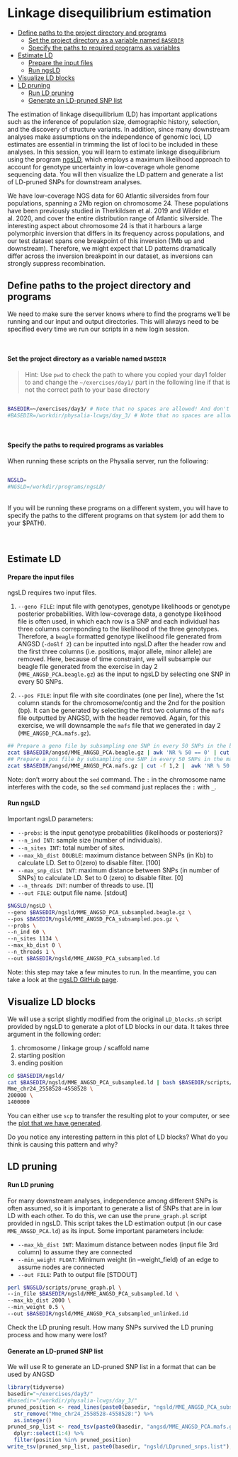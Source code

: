 Linkage disequilibrium estimation
================

  - [Define paths to the project directory and
    programs](#define-paths-to-the-project-directory-and-programs)
      - [Set the project directory as a variable named
        `BASEDIR`](#set-the-project-directory-as-a-variable-named-basedir)
      - [Specify the paths to required programs as
        variables](#specify-the-paths-to-required-programs-as-variables)
  - [Estimate LD](#estimate-ld)
      - [Prepare the input files](#prepare-the-input-files)
      - [Run ngsLD](#run-ngsld)
  - [Visualize LD blocks](#visualize-ld-blocks)
  - [LD pruning](#ld-pruning)
      - [Run LD pruning](#run-ld-pruning)
      - [Generate an LD-pruned SNP
        list](#generate-an-ld-pruned-snp-list)

The estimation of linkage disequilibrium (LD) has important applications
such as the inference of population size, demographic history,
selection, and the discovery of structure variants. In addition, since
many downstream analyses make assumptions on the independence of genomic
loci, LD estimates are essential in trimming the list of loci to be
included in these analyses. In this session, you will learn to estimate
linkage disequilibrium using the program
[ngsLD](https://github.com/fgvieira/ngsLD), which employs a maximum
likelihood approach to account for genotype uncertainty in low-coverage
whole genome sequencing data. You will then visualize the LD pattern and
generate a list of LD-pruned SNPs for downstream analyses.

We have low-coverage NGS data for 60 Atlantic silversides from four
populations, spanning a 2Mb region on chromosome 24. These populations
have been previously studied in Therkildsen et al. 2019 and Wilder et
al. 2020, and cover the entire distribution range of Atlantic
silverside. The interesting aspect about chromosome 24 is that it
harbours a large polymorphic inversion that differs in its frequency
across populations, and our test dataset spans one breakpoint of this
inversion (1Mb up and downstream). Therefore, we might expect that LD
patterns dramatically differ across the inversion breakpoint in our
dataset, as inversions can strongly suppress recombination.

## Define paths to the project directory and programs

We need to make sure the server knows where to find the programs we’ll
be running and our input and output directories. This will always need
to be specified every time we run our scripts in a new login session.

<br>

#### Set the project directory as a variable named `BASEDIR`

> Hint: Use `pwd` to check the path to where you copied your day1 folder
> to and change the `~/exercises/day1/` part in the following line if
> that is not the correct path to your base directory

``` bash

BASEDIR=~/exercises/day3/ # Note that no spaces are allowed! And don't put a slash after day1
#BASEDIR=/workdir/physalia-lcwgs/day_3/ # Note that no spaces are allowed! And don't put a slash after day1
```

<br>

#### Specify the paths to required programs as variables

When running these scripts on the Physalia server, run the following:

``` bash

NGSLD=
#NGSLD=/workdir/programs/ngsLD/
```

<br> If you will be running these programs on a different system, you
will have to specify the paths to the different programs on that system
(or add them to your $PATH).

<br>

## Estimate LD

#### Prepare the input files

ngsLD requires two input files.

1.  `--geno FILE`: input file with genotypes, genotype likelihoods or
    genotype posterior probabilities. With low-coverage data, a genotype
    likelihood file is often used, in which each row is a SNP and each
    individual has three columns correponding to the likelihood of the
    three genotypes. Therefore, a `beagle` formatted genotype likelihood
    file generated from ANGSD (`-doGlf 2`) can be inputted into ngsLD
    after the header row and the first three columns (i.e. positions,
    major allele, minor allele) are removed. Here, because of time
    constraint, we will subsample our beagle file generated from the
    exercise in day 2 (`MME_ANGSD_PCA.beagle.gz`) as the input to ngsLD
    by selecting one SNP in every 50 SNPs.

2.  `--pos FILE`: input file with site coordinates (one per line), where
    the 1st column stands for the chromosome/contig and the 2nd for the
    position (bp). It can be generated by selecting the first two
    columns of the `mafs` file outputted by ANGSD, with the header
    removed. Again, for this exercise, we will downsample the `mafs`
    file that we generated in day 2 (`MME_ANGSD_PCA.mafs.gz`).

<!-- end list -->

``` bash
## Prepare a geno file by subsampling one SNP in every 50 SNPs in the beagle filre
zcat $BASEDIR/angsd/MME_ANGSD_PCA.beagle.gz | awk 'NR % 50 == 0' | cut -f 4- | gzip  > $BASEDIR/ngsld/MME_ANGSD_PCA_subsampled.beagle.gz
## Prepare a pos file by subsampling one SNP in every 50 SNPs in the mafs filre
zcat $BASEDIR/angsd/MME_ANGSD_PCA.mafs.gz | cut -f 1,2 |  awk 'NR % 50 == 0' | sed 's/:/_/g'| gzip > $BASEDIR/ngsld/MME_ANGSD_PCA_subsampled.pos.gz
```

Note: don’t worry about the `sed` command. The `:` in the chromosome
name interferes with the code, so the `sed` command just replaces the
`:` with `_`.

#### Run ngsLD

Important ngsLD parameters:

  - `--probs`: is the input genotype probabilities (likelihoods or
    posteriors)?
  - `--n_ind INT`: sample size (number of individuals).
  - `--n_sites INT`: total number of sites.
  - `--max_kb_dist DOUBLE`: maximum distance between SNPs (in Kb) to
    calculate LD. Set to 0(zero) to disable filter. \[100\]
  - `--max_snp_dist INT`: maximum distance between SNPs (in number of
    SNPs) to calculate LD. Set to 0 (zero) to disable filter. \[0\]
  - `--n_threads INT`: number of threads to use. \[1\]
  - `--out FILE`: output file name. \[stdout\]

<!-- end list -->

``` bash
$NGSLD/ngsLD \
--geno $BASEDIR/ngsld/MME_ANGSD_PCA_subsampled.beagle.gz \
--pos $BASEDIR/ngsld/MME_ANGSD_PCA_subsampled.pos.gz \
--probs \
--n_ind 60 \
--n_sites 1134 \
--max_kb_dist 0 \
--n_threads 1 \
--out $BASEDIR/ngsld/MME_ANGSD_PCA_subsampled.ld 
```

Note: this step may take a few minutes to run. In the meantime, you can
take a look at the [ngsLD GitHub
page](https://github.com/fgvieira/ngsLD).

## Visualize LD blocks

We will use a script slightly modified from the original `LD_blocks.sh`
script provided by ngsLD to generate a plot of LD blocks in our data. It
takes three argument in the following order:

1.  chromosome / linkage group / scaffold name
2.  starting position
3.  ending position

<!-- end list -->

``` bash
cd $BASEDIR/ngsld/
cat $BASEDIR/ngsld/MME_ANGSD_PCA_subsampled.ld | bash $BASEDIR/scripts/LD_blocks.sh \
Mme_chr24_2558528-4558528 \
200000 \
1400000
```

You can either use `scp` to transfer the resulting plot to your
computer, or see the [plot that we have
generated](https://github.com/nt246/physalia-lcwgs/blob/main/day_3/ngsld/LD_blocks.r2.pdf).

Do you notice any interesting pattern in this plot of LD blocks? What do
you think is causing this pattern and why?

## LD pruning

#### Run LD pruning

For many downstream analyses, independence among different SNPs is often
assumed, so it is important to generate a list of SNPs that are in low
LD with each other. To do this, we can use the `prune_graph.pl` script
provided in ngsLD. This script takes the LD estimation output (in our
case `MME_ANGSD_PCA.ld`) as its input. Some important parameters
include:

  - `--max_kb_dist INT`: Maximum distance between nodes (input file 3rd
    column) to assume they are connected
  - `--min_weight FLOAT`: Minimum weight (in –weight\_field) of an edge
    to assume nodes are connected
  - `--out FILE`: Path to output file \[STDOUT\]

<!-- end list -->

``` bash
perl $NGSLD/scripts/prune_graph.pl \
--in_file $BASEDIR/ngsld/MME_ANGSD_PCA_subsampled.ld \
--max_kb_dist 2000 \
--min_weight 0.5 \
--out $BASEDIR/ngsld/MME_ANGSD_PCA_subsampled_unlinked.id
```

Check the LD pruning result. How many SNPs survived the LD pruning
process and how many were lost?

#### Generate an LD-pruned SNP list

We will use R to generate an LD-pruned SNP list in a format that can be
used by ANGSD

``` r
library(tidyverse)
basedir="~/exercises/day3/"
#basedir="/workdir/physalia-lcwgs/day_3/"
pruned_position <- read_lines(paste0(basedir, "ngsld/MME_ANGSD_PCA_subsampled_unlinked.id")) %>%
  str_remove("Mme_chr24_2558528-4558528:") %>%
  as.integer()
pruned_snp_list <- read_tsv(paste0(basedir, "angsd/MME_ANGSD_PCA.mafs.gz")) %>%
  dplyr::select(1:4) %>%
  filter(position %in% pruned_position)
write_tsv(pruned_snp_list, paste0(basedir, "ngsld/LDpruned_snps.list"), col_names = F)
```
